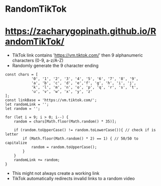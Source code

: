 # RandomTikTok
# https://zacharygopinath.github.io/RandomTikTok/

- TikTok link contains 'https://vm.tiktok.com/' then 9 alphanumeric characters (0-9, a-z/A-Z)
- Randomly generate the 9 character ending
```
const chars = [
            '0', '1', '2', '3', '4', '5', '6', '7', '8', '9',
            'a', 'b', 'c', 'd', 'e','f', 'g', 'h', 'i', 'j', 
            'k', 'l', 'm', 'n', 'o', 'p', 'q', 'r', 's', 't', 
            'u', 'v', 'w', 'x', 'y', 'z'
];
const linkBase = 'https://vm.tiktok.com/';
let randomLink = '';
let random = '';

for (let i = 9; i > 0; i--) {             
    random = chars[Math.floor(Math.random() * 35)];

    if (random.toUpperCase() != random.toLowerCase()){ // check if is letter
        if (Math.floor(Math.random() * 2) == 1) { // 50/50 to capitalize
            random = random.toUpperCase();
        }
    }
    randomLink += random;
}
```
- This might not always create a working link
- TikTok automatically redirects invalid links to a random video
